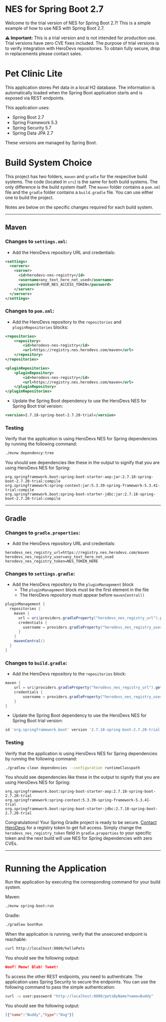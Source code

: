 # NES for Spring Boot 2.7

Welcome to the trial version of NES for Spring Boot 2.7! This is a simple example of how to use NES with Spring Boot 2.7.

**⚠️ Important:** This is a trial version and is not intended for production use. Trial versions have zero CVE fixes included. The purpose of trial versions is to verify integration with HeroDevs repositories. To obtain fully secure, drop in replacements please contact sales.

# Pet Clinic Lite

This application stores Pet data in a local H2 database. The information is automatically loaded when the Spring Boot application starts and is exposed via REST endpoints.

This application uses:
- Spring Boot 2.7
- Spring Framework 5.3
- Spring Security 5.7
- Spring Data JPA 2.7

These versions are managed by Spring Boot.

# Build System Choice
This project has two folders, `maven` and `gradle` for the respective build systems. The code (located in `src`) is the same for both build systems. The only difference is the build system itself. The `maven` folder contains a `pom.xml` file and the `gradle` folder contains a `build.gradle` file. You can use either one to build the project.

Notes are below on the specific changes required for each build system.

___

## Maven

### Changes to `settings.xml`:
- Add the HeroDevs repository URL and credentials:
```xml
<settings>
  <servers>
    <server>
      <id>herodevs-nes-registry</id>
      <username>any_text_here_not_used</username>
      <password>YOUR_NES_ACCESS_TOKEN</password>
    </server>
  </servers>
</settings>
```

### Changes to `pom.xml`:
- Add the HeroDevs repository to the `repositories` and `pluginRepositories` blocks:
```xml
<repositories>
    <repository>
        <id>herodevs-nes-registry</id>
        <url>https://registry.nes.herodevs.com/maven</url>
    </repository>
</repositories>

<pluginRepositories>
    <pluginRepository>
        <id>herodevs-nes-registry</id>
        <url>https://registry.nes.herodevs.com/maven</url>
    </pluginRepository>
</pluginRepositories>
```

- Update the Spring Boot dependency to use the HeroDevs NES for Spring Boot trial version:
```xml
<version>2.7.18-spring-boot-2.7.20-trial</version>
```

### Testing

Verify that the application is using HeroDevs NES for Spring dependencies by running the following command:
```bash
./mvnw dependency:tree
```

You should see dependencies like these in the output to signify that you are using HeroDevs NES for Spring:
```
org.springframework.boot:spring-boot-starter-aop:jar:2.7.18-spring-boot-2.7.20-trial:compile
org.springframework:spring-context:jar:5.3.39-spring-framework-5.3.41-trial:compile
org.springframework.boot:spring-boot-starter-jdbc:jar:2.7.18-spring-boot-2.7.20-trial:compile
```

___

## Gradle

### Changes to `gradle.properties`:

- Add the HeroDevs repository URL and credentials:
```properties
herodevs_nes_registry_url=https://registry.nes.herodevs.com/maven
herodevs_nes_registry_user=any_text_here_not_used
herodevs_nes_registry_token=NES_TOKEN_HERE
```

### Changes to `settings.gradle`:
- Add the HeroDevs repository to the `pluginManagement` block
  - The `pluginManagement` block must be the first element in the file
  - The HeroDevs repository must appear before `mavenCentral()`
```groovy
pluginManagement {
  repositories {
    maven {
      url = uri(providers.gradleProperty("herodevs_nes_registry_url").get())
      credentials {
        username = providers.gradleProperty("herodevs_nes_registry_user").get()
      }
    }
    mavenCentral()
  }
}
```

### Changes to `build.gradle`:

- Add the HeroDevs repository to the `repositories` block:
```groovy
maven {
    url = uri(providers.gradleProperty("herodevs_nes_registry_url").get())
    credentials {
        username = providers.gradleProperty("herodevs_nes_registry_user").get()
    }
}
```
- Update the Spring Boot dependency to use the HeroDevs NES for Spring Boot trial version:
```groovy
id 'org.springframework.boot' version '2.7.18-spring-boot-2.7.20-trial'
```
### Testing

Verify that the application is using HeroDevs NES for Spring dependencies by running the following command:
```bash
./gradlew clean dependencies --configuration runtimeClasspath
```

You should see dependencies like these in the output to signify that you are using HeroDevs NES for Spring:
```
org.springframework.boot:spring-boot-starter-aop:2.7.18-spring-boot-2.7.20-trial
org.springframework:spring-context:5.3.39-spring-framework-5.3.41-trial
org.springframework.boot:spring-boot-starter-jdbc:2.7.18-spring-boot-2.7.20-trial
```

Congratulations! Your Spring Gradle project is ready to be secure. [Contact HeroDevs](https://www.herodevs.com/contact) for a registry token to get full access. Simply change the `herodevs_nes_registry_token` field in `gradle.properties` to your specific token and the next build will use NES for Spring dependencies with zero CVEs.

___

# Running the Application

Run the application by executing the corresponding command for your build system.

Maven:
```bash
./mvnw spring-boot:run
```
Gradle:
```bash
./gradlew bootRun
```

When the application is running, verify that the unsecured endpoint is reachable:
```bash
curl http://localhost:8080/helloPets
```
You should see the following output:
```json
Woof! Meow! Blub! Tweet!
```

To access the other REST endpoints, you need to authenticate. The application uses Spring Security to secure the endpoints. You can use the following command to pass the simple authentication:
```bash
curl -u user:password "http://localhost:8080/petsByName?name=Buddy"
```
You should see the following output:
```json
[{"name":"Buddy","type":"Dog"}]
```